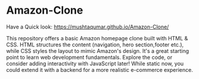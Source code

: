 # Amazon-Clone
Have a Quick look: https://mushtaqumar.github.io/Amazon-Clone/

This repository offers a basic Amazon homepage clone built with HTML & CSS. HTML structures the content (navigation, hero section,footer etc.), while CSS styles the layout to mimic Amazon's design. It's a great starting point to learn web development fundamentals. Explore the code, or consider adding interactivity with JavaScript later! While static now, you could extend it with a backend for a more realistic e-commerce experience.
